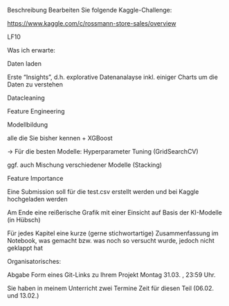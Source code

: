 Beschreibung
Bearbeiten Sie folgende Kaggle-Challenge:

https://www.kaggle.com/c/rossmann-store-sales/overview

 

LF10

Was ich erwarte:

Daten laden

Erste “Insights”, d.h. explorative Datenanalayse inkl. einiger Charts um die Daten zu verstehen

Datacleaning

Feature Engineering

Modellbildung

alle die Sie bisher kennen + XGBoost

-> Für die besten Modelle: Hyperparameter Tuning (GridSearchCV)

ggf. auch Mischung verschiedener Modelle (Stacking)

Feature Importance

Eine Submission soll für die test.csv erstellt werden und bei Kaggle hochgeladen werden

Am Ende eine reißerische Grafik mit einer Einsicht auf Basis der KI-Modelle (in Hübsch)

Für jedes Kapitel eine kurze (gerne stichwortartige) Zusammenfassung im Notebook, was gemacht bzw. was noch so versucht wurde, jedoch nicht geklappt hat

Organisatorisches:


 Abgabe
Form eines Git-Links zu Ihrem Projekt
Montag 31.03. , 23:59 Uhr.

Sie haben in meinem Unterricht zwei Termine Zeit für diesen Teil (06.02. und 13.02.)
